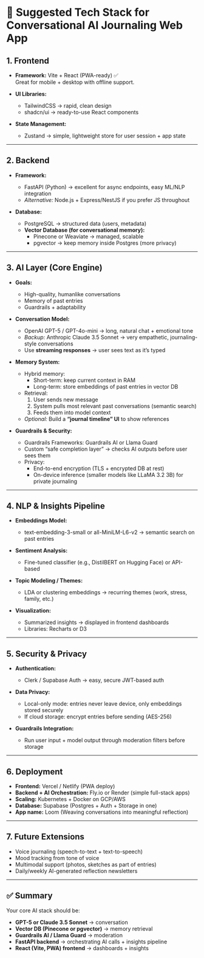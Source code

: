 # 🔧 Suggested Tech Stack for Conversational AI Journaling Web App

## 1. Frontend

- **Framework:** Vite + React (PWA-ready) ✅  
  Great for mobile + desktop with offline support.

- **UI Libraries:**
  - TailwindCSS → rapid, clean design  
  - shadcn/ui → ready-to-use React components

- **State Management:**  
  - Zustand → simple, lightweight store for user session + app state

---

## 2. Backend

- **Framework:**  
  - FastAPI (Python) → excellent for async endpoints, easy ML/NLP integration  
  - *Alternative:* Node.js + Express/NestJS if you prefer JS throughout

- **Database:**  
  - PostgreSQL → structured data (users, metadata)  
  - **Vector Database (for conversational memory):**
    - Pinecone or Weaviate → managed, scalable  
    - pgvector → keep memory inside Postgres (more privacy)

---

## 3. AI Layer (Core Engine)

- **Goals:**
  - High-quality, humanlike conversations  
  - Memory of past entries  
  - Guardrails + adaptability  

- **Conversation Model:**  
  - OpenAI GPT-5 / GPT-4o-mini → long, natural chat + emotional tone  
  - *Backup:* Anthropic Claude 3.5 Sonnet → very empathetic, journaling-style conversations  
  - Use **streaming responses** → user sees text as it’s typed

- **Memory System:**  
  - Hybrid memory:  
    - Short-term: keep current context in RAM  
    - Long-term: store embeddings of past entries in vector DB  
  - Retrieval:  
    1. User sends new message  
    2. System pulls most relevant past conversations (semantic search)  
    3. Feeds them into model context  
  - *Optional:* Build a **“journal timeline” UI** to show references

- **Guardrails & Security:**  
  - Guardrails Frameworks: Guardrails AI or Llama Guard  
  - Custom “safe completion layer” → checks AI outputs before user sees them  
  - Privacy:
    - End-to-end encryption (TLS + encrypted DB at rest)  
    - On-device inference (smaller models like LLaMA 3.2 3B) for private journaling

---

## 4. NLP & Insights Pipeline

- **Embeddings Model:**  
  - text-embedding-3-small or all-MiniLM-L6-v2 → semantic search on past entries

- **Sentiment Analysis:**  
  - Fine-tuned classifier (e.g., DistilBERT on Hugging Face) or API-based

- **Topic Modeling / Themes:**  
  - LDA or clustering embeddings → recurring themes (work, stress, family, etc.)

- **Visualization:**  
  - Summarized insights → displayed in frontend dashboards  
  - Libraries: Recharts or D3

---

## 5. Security & Privacy

- **Authentication:**  
  - Clerk / Supabase Auth → easy, secure JWT-based auth

- **Data Privacy:**  
  - Local-only mode: entries never leave device, only embeddings stored securely  
  - If cloud storage: encrypt entries before sending (AES-256)

- **Guardrails Integration:**  
  - Run user input + model output through moderation filters before storage

---

## 6. Deployment

- **Frontend:** Vercel / Netlify (PWA deploy)  
- **Backend + AI Orchestration:** Fly.io or Render (simple full-stack apps)  
- **Scaling:** Kubernetes + Docker on GCP/AWS  
- **Database:** Supabase (Postgres + Auth + Storage in one)
- **App name:** Loom (Weaving conversations into meaningful reflection)

---

## 7. Future Extensions

- Voice journaling (speech-to-text + text-to-speech)  
- Mood tracking from tone of voice  
- Multimodal support (photos, sketches as part of entries)  
- Daily/weekly AI-generated reflection newsletters  

---

## ✅ Summary

Your core AI stack should be:

- **GPT-5 or Claude 3.5 Sonnet** → conversation  
- **Vector DB (Pinecone or pgvector)** → memory retrieval  
- **Guardrails AI / Llama Guard** → moderation  
- **FastAPI backend** → orchestrating AI calls + insights pipeline  
- **React (Vite, PWA) frontend** → dashboards + insights
